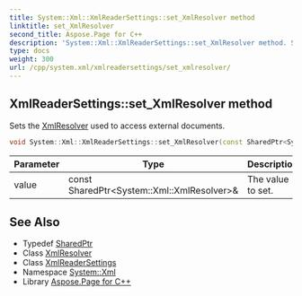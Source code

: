 ```yaml
---
title: System::Xml::XmlReaderSettings::set_XmlResolver method
linktitle: set_XmlResolver
second_title: Aspose.Page for C++
description: 'System::Xml::XmlReaderSettings::set_XmlResolver method. Sets the XmlResolver used to access external documents in C++.'
type: docs
weight: 300
url: /cpp/system.xml/xmlreadersettings/set_xmlresolver/
---
```

## XmlReaderSettings::set_XmlResolver method


Sets the [XmlResolver](../../xmlresolver/) used to access external documents.

```cpp
void System::Xml::XmlReaderSettings::set_XmlResolver(const SharedPtr<System::Xml::XmlResolver> &value)
```


| Parameter | Type | Description |
| --- | --- | --- |
| value | const SharedPtr\<System::Xml::XmlResolver\>\& | The value to set. |

## See Also

* Typedef [SharedPtr](../../../system/sharedptr/)
* Class [XmlResolver](../../xmlresolver/)
* Class [XmlReaderSettings](../)
* Namespace [System::Xml](../../)
* Library [Aspose.Page for C++](../../../)
